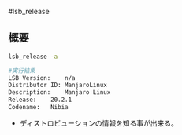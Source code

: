 #lsb_release
## 概要
```bash
lsb_release -a

#実行結果
LSB Version:	n/a
Distributor ID:	ManjaroLinux
Description:	Manjaro Linux
Release:	20.2.1
Codename:	Nibia

```
* ディストロビューションの情報を知る事が出来る。
